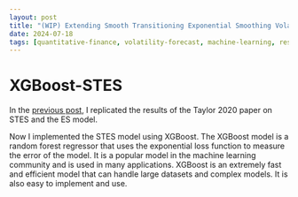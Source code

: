 ```yaml
---
layout: post
title: "(WIP) Extending Smooth Transitioning Exponential Smoothing Volatility Forecasts (Part 2 - XGBoost)"
date: 2024-07-18
tags: [quantitative-finance, volatility-forecast, machine-learning, research]
---
```


<script type="text/javascript" src="https://cdn.mathjax.org/mathjax/latest/MathJax.js?config=default"></script>


# XGBoost-STES
In the [previous post](https://steveya.github.io/posts/volatility-forecast-1/), I replicated the results of the Taylor 2020 paper on STES and the ES model.

Now I implemented the STES model using XGBoost. The XGBoost model is a random forest regressor that uses the exponential loss function to measure the error of the model. It is a popular model in the machine learning community and is used in many applications. XGBoost is an extremely fast and efficient model that can handle large datasets and complex models. It is also easy to implement and use.
